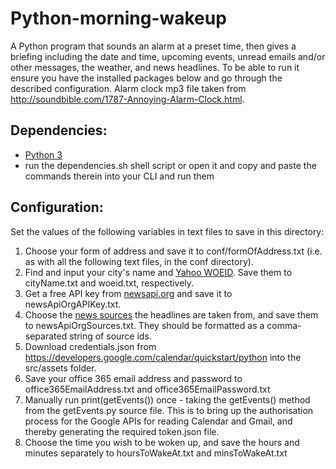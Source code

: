 <h1>Python-morning-wakeup</h1>
<p>A Python program that sounds an alarm at a preset time, then gives a briefing including the date and time, upcoming events, unread emails and/or other messages, the weather, and news headlines. To be able to run it ensure you have the installed packages below and go through the described configuration. Alarm clock mp3 file taken from <a href="http://soundbible.com/1787-Annoying-Alarm-Clock.html">http://soundbible.com/1787-Annoying-Alarm-Clock.html</a>.</p>

<h2>Dependencies:</h2>
<ul>
<li><a href="https://www.python.org/downloads/">Python 3</a></li>
<li>run the dependencies.sh shell script or open it and copy and paste the commands therein into your CLI and run them</li>
</ul>

<h2>Configuration:</h2>
<p>Set the values of the following variables in text files to save in this directory:</p>
<ol>
<li>Choose your form of address and save it to conf/formOfAddress.txt (i.e. as with all the following text files, in the conf directory).</li>
<li>Find and input your city's name and <a href="https://developer.yahoo.com/weather/documentation.html">Yahoo WOEID</a>. Save them to cityName.txt and woeid.txt, respectively.</li>
<li>Get a free API key from <a href="https://newsapi.org/">newsapi.org</a> and save it to newsApiOrgAPIKey.txt.</li>
<li>Choose the <a href="https://newsapi.org/docs/endpoints/sources">news sources</a> the headlines are taken from, and save them to newsApiOrgSources.txt. They should be formatted as a comma-separated string of source ids.</li>
<li>Download credentials.json from <a href="https://developers.google.com/calendar/quickstart/python">https://developers.google.com/calendar/quickstart/python</a> into the src/assets folder.</li>
<li>Save your office 365 email address and password to office365EmailAddress.txt and office365EmailPassword.txt</li>
<li>Manually run print(getEvents()) once - taking the getEvents() method from the getEvents.py source file. This is to bring up the authorisation process for the Google APIs for reading Calendar and Gmail, and thereby generating the required token.json file.</li>
<li>Choose the time you wish to be woken up, and save the hours and minutes separately to hoursToWakeAt.txt and minsToWakeAt.txt</li>
</ol>
